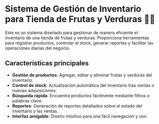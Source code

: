 # Sistema de Gestión de Inventario para Tienda de Frutas y Verduras 🍎🥦

Este es un sistema diseñado para gestionar de manera eficiente el inventario de una tienda de frutas y verduras. Proporciona herramientas para registrar productos, controlar el stock, generar reportes y facilitar las operaciones diarias del negocio.

## Características principales

- **Gestión de productos**: Agregar, editar y eliminar frutas y verduras del inventario.  
- **Control de stock**: Actualización automática del inventario tras ventas o nuevas adquisiciones.  
- **Búsqueda rápida**: Encuentra productos fácilmente mediante filtros o palabras clave.  
- **Reportes**: Generación de reportes detallados sobre el estado del inventario y las ventas.  
- **Interfaz amigable**: Diseño intuitivo para una fácil navegación y uso.  





